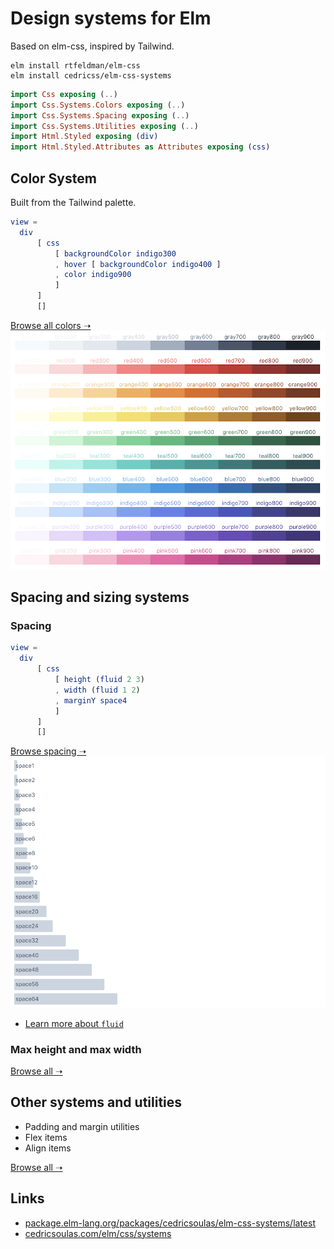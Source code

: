 # Design systems for Elm

Based on elm-css, inspired by Tailwind.

```
elm install rtfeldman/elm-css
elm install cedricss/elm-css-systems
```

```elm
import Css exposing (..)
import Css.Systems.Colors exposing (..)
import Css.Systems.Spacing exposing (..)
import Css.Systems.Utilities exposing (..)
import Html.Styled exposing (div)
import Html.Styled.Attributes as Attributes exposing (css)
```

## Color System

Built from the Tailwind palette.

```elm
view =
  div
      [ css
          [ backgroundColor indigo300
          , hover [ backgroundColor indigo400 ]
          , color indigo900
          ]
      ]
      []
```

[Browse all colors ➝](https://cedricsoulas.com/elm/css/systems#colors)
![Color system](https://github.com/cedricss/elm-css-systems/raw/master/img/colors.png)

## Spacing and sizing systems

### Spacing

```elm
view =
  div
      [ css
          [ height (fluid 2 3)
          , width (fluid 1 2)
          , marginY space4
          ]
      ]
      []
```

[Browse spacing ➝](https://cedricsoulas.com/elm/css/systems#spacing)
![Spacing systems](https://github.com/cedricss/elm-css-systems/raw/master/img/spacing.png)

- [Learn more about `fluid`](https://package.elm-lang.org/packages/cedricss/elm-css-systems/latest/Css-Systems-Spacing#fluid)

### Max height and max width

[Browse all ➝](https://package.elm-lang.org/packages/cedricss/elm-css-systems/latest/Css-Systems-Spacing)

## Other systems and utilities

- Padding and margin utilities
- Flex items
- Align items

[Browse all ➝](https://package.elm-lang.org/packages/cedricss/elm-css-systems/latest/Css-Systems-Utilities)

## Links

- [package.elm-lang.org/packages/cedricsoulas/elm-css-systems/latest](https://package.elm-lang.org/packages/cedricss/elm-css-systems/latest)
- [cedricsoulas.com/elm/css/systems](https://cedricsoulas.com/elm/css/systems)
